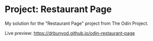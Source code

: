 # Project: Restaurant Page
My solution for the "Restaurant Page" project from The Odin Project.

Live preview: https://drbunyod.github.io/odin-restaurant-page
